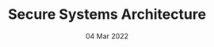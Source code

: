 ---
title: Secure Systems Architecture
subtitle: 
layout: default
modal-id: 1
date: 04 Mar 2022
img: module-5.jpg
thumbnail: module-5.jpg
alt: image-alt
project-date: 08 Nov 2022
tutor: Dr Stelios Sotiriadis
unit: 12
description: Secure Systems Architecture
---